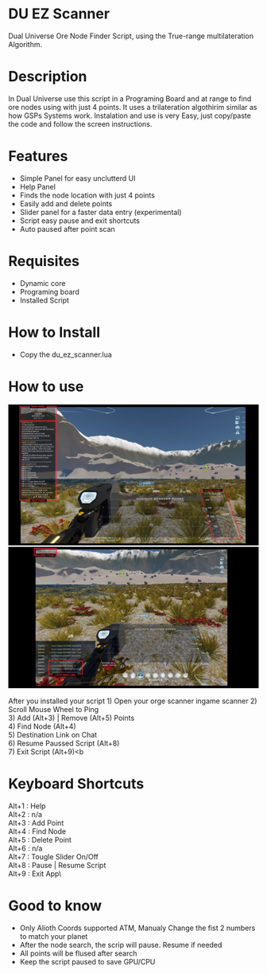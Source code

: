 # DU EZ Scanner
Dual Universe Ore Node Finder Script, using the True-range multilateration Algorithm.


# Description
In Dual Universe use this script in a Programing Board and at range to find ore nodes using with just 4 points. It uses a trilateration algothirim similar as how GSPs Systems work. Instalation and use is very Easy, just copy/paste the code and follow the screen instructions.

# Features
- Simple Panel for easy unclutterd UI
- Help Panel
- Finds the node location with just 4 points
- Easily  add and delete points
- Slider panel for a faster data entry (experimental)
- Script easy pause and exit shortcuts
- Auto paused after point scan



# Requisites
- Dynamic core
- Programing board
- Installed Script

# How to Install
- Copy the du_ez_scanner.lua


# How to use
![fig1](fig1.jpg)
![fig2](fig2.jpg)

After you installed your script
    1) Open your orge scanner ingame scanner 
    2) Scroll Mouse Wheel to Ping<br>
    3) Add (Alt+3) | Remove (Alt+5) Points<br>
    4) Find Node (Alt+4)<br>
    5) Destination Link on Chat<br>
    6) Resume Paussed Script (Alt+8)<br>
    7) Exit Script (Alt+9)<b


# Keyboard Shortcuts
Alt+1 : Help\
Alt+2 : n/a\
Alt+3 : Add Point\
Alt+4 : Find Node \
Alt+5 : Delete Point \
Alt+6 : n/a\
Alt+7 : Tougle Slider On/Off\
Alt+8 : Pause | Resume Script\
Alt+9 : Exit App\

# Good to know
- Only Alioth Coords supported ATM, Manualy Change the fist 2 numbers to match your planet
- After the node search, the scrip will pause. Resume if needed<br>
- All points will be flused after search<br>
- Keep the script paused to save GPU/CPU <br>

